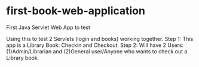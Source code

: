 # first-book-web-application
First Java Servlet Web App to test

Using this to test 2 Servlets (login and books) working together.
Step 1: This app is a Library Book: Checkin and Checkout.
Step 2: Will have 2 Users: (1)Admin/Librarian and (2)General user/Anyone who wants to check out a Library book.
